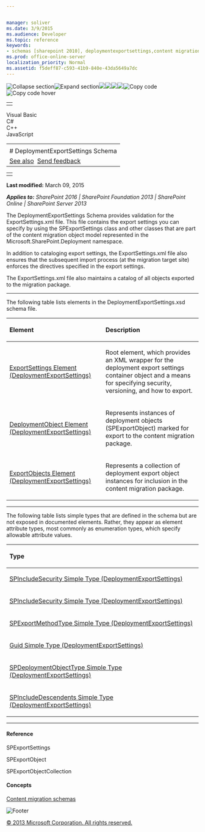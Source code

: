 ```yaml
---


manager: soliver
ms.date: 3/9/2015
ms.audience: Developer
ms.topic: reference
keywords:
- schemas [sharepoint 2010], deploymentexportsettings,content migration [SharePoint 2010],content migration schema
ms.prod: office-online-server
localization_priority: Normal
ms.assetid: f5deff87-c593-41b9-840e-43da5649a7dc
---
```


![Collapse
section](../icons/collapse_all.gif "Collapse section")![Expand
section](../icons/expand_all.gif "Expand section")![](../icons/collapse_all.gif)![](../icons/expand_all.gif)![](../icons/dropdown.gif)![](../icons/dropdownHover.gif)![Copy
code](../icons/copycode.gif "Copy code")![Copy code
hover](../icons/copycodeHighlight.gif "Copy code hover")
<table>
<tbody>
<tr class="odd">
<td align="left"></td>
</tr>
</tbody>
</table>

Visual Basic  
C\#  
C++  
JavaScript  

<table>
<tbody>
<tr class="odd">
<td align="left"><span id="runningHeaderText"></span></td>
</tr>
<tr class="even">
<td align="left"># DeploymentExportSettings Schema</td>
</tr>
<tr class="odd">
<td align="left"><a href="#seeAlsoToggle">See also</a>  <span id="headfeedbackarea" class="feedbackhead"><a href="javascript:SubmitFeedback(&#39;docthis@Microsoft.com&#39;,&#39;&#39;,&#39;&#39;,&#39;&#39;,&#39;1.0.18082.1225&#39;,&#39;%0\dThank%20you%20for%20your%20feedback.%20The%20developer%20writing%20teams%20use%20your%20feedback%20to%20improve%20documentation.%20While%20we%20are%20reviewing%20your%20feedback,%20we%20may%20send%20you%20e-mail%20to%20ask%20for%20clarification%20or%20feedback%20on%20a%20solution.%20We%20do%20not%20use%20your%20e-mail%20address%20for%20any%20other%20purpose%20and%20we%20delete%20it%20after%20we%20finish%20our%20review.%0\AFor%20further%20information%20about%20the%20privacy%20policies%20of%20Microsoft,%20please%20see%20http://privacy.microsoft.com/en-us/default.aspx.%0\A%0\d&#39;,&#39;Customer%20feedback&#39;);">Send feedback</a></span></td>
</tr>
</tbody>
</table>

<table>
<colgroup>
<col width="100%" />
</colgroup>
<tbody>
<tr class="odd">
<td align="left"></td>
</tr>
</tbody>
</table>

**Last modified:** March 09, 2015

***Applies to:** SharePoint 2016 | SharePoint Foundation 2013 |
SharePoint Online | SharePoint Server 2013*

The DeploymentExportSettings Schema provides validation for the
ExportSettings.xml file. This file contains the export settings you can
specify by using the <span sdata="cer"
target="T:Microsoft.SharePoint.Deployment.SPExportSettings"><span
class="nolink">SPExportSettings</span></span> class and other classes
that are part of the content migration object model represented in the
<span sdata="cer" target="N:Microsoft.SharePoint.Deployment"><span
class="nolink">Microsoft.SharePoint.Deployment</span></span> namespace.

In addition to cataloging export settings, the ExportSettings.xml file
also ensures that the subsequent import process (at the migration target
site) enforces the directives specified in the export settings.

The ExportSettings.xml file also maintains a catalog of all objects
exported to the migration package.


-----------------------------------------------------------------------------------------------------------------------------------------------------------------------------------------------------------------------------

The following table lists elements in the DeploymentExportSettings.xsd
schema file.

<table>
<colgroup>
<col width="50%" />
<col width="50%" />
</colgroup>
<thead>
<tr class="header">
<th align="left"><p>Element</p></th>
<th align="left"><p>Description</p></th>
</tr>
</thead>
<tbody>
<tr class="odd">
<td align="left"><p><span sdata="link"><a href="exportsettings-element-deploymentexportsettings.htm">ExportSettings Element (DeploymentExportSettings)</a></span></p></td>
<td align="left"><p>Root element, which provides an XML wrapper for the deployment export settings container object and a means for specifying security, versioning, and how to export.</p></td>
</tr>
<tr class="even">
<td align="left"><p><span sdata="link"><a href="deploymentobject-element-deploymentexportsettings.htm">DeploymentObject Element (DeploymentExportSettings)</a></span></p></td>
<td align="left"><p>Represents instances of deployment objects (<span sdata="cer" target="T:Microsoft.SharePoint.Deployment.SPExportObject"><span class="nolink">SPExportObject</span></span>) marked for export to the content migration package.</p></td>
</tr>
<tr class="odd">
<td align="left"><p><span sdata="link"><a href="exportobjects-element-deploymentexportsettings.htm">ExportObjects Element (DeploymentExportSettings)</a></span></p></td>
<td align="left"><p>Represents a collection of deployment export object instances for inclusion in the content migration package.</p></td>
</tr>
</tbody>
</table>


---------------------------------------------------------------------------------------------------------------------------------------------------------------------------------------------------------------------

The following table lists simple types that are defined in the schema
but are not exposed in documented elements. Rather, they appear as
element attribute types, most commonly as enumeration types, which
specify allowable attribute values.

<table>
<colgroup>
<col width="100%" />
</colgroup>
<thead>
<tr class="header">
<th align="left"><p>Type</p></th>
</tr>
</thead>
<tbody>
<tr class="odd">
<td align="left"><p><span sdata="link"><a href="spincludesecurity-simple-type-deploymentexportsettings.htm">SPIncludeSecurity Simple Type (DeploymentExportSettings)</a></span></p></td>
</tr>
<tr class="even">
<td align="left"><p><span sdata="link"><a href="spincludesecurity-simple-type-deploymentexportsettings.htm">SPIncludeSecurity Simple Type (DeploymentExportSettings)</a></span></p></td>
</tr>
<tr class="odd">
<td align="left"><p><span sdata="link"><a href="spexportmethodtype-simple-type-deploymentexportsettings.htm">SPExportMethodType Simple Type (DeploymentExportSettings)</a></span></p></td>
</tr>
<tr class="even">
<td align="left"><p><span sdata="link"><a href="guid-simple-type-deploymentexportsettings.htm">Guid Simple Type (DeploymentExportSettings)</a></span></p></td>
</tr>
<tr class="odd">
<td align="left"><p><span sdata="link"><a href="spdeploymentobjecttype-simple-type-deploymentexportsettings.htm">SPDeploymentObjectType Simple Type (DeploymentExportSettings)</a></span></p></td>
</tr>
<tr class="even">
<td align="left"><p><span sdata="link"><a href="spincludedescendents-simple-type-deploymentexportsettings.htm">SPIncludeDescendents Simple Type (DeploymentExportSettings)</a></span></p></td>
</tr>
</tbody>
</table>


-------------------------------------------------------------------------------------------------------------------------------------------------------------------------------------------

#### Reference

<span sdata="cer"
target="T:Microsoft.SharePoint.Deployment.SPExportSettings"><span
class="nolink">SPExportSettings</span></span>

<span sdata="cer"
target="T:Microsoft.SharePoint.Deployment.SPExportObject"><span
class="nolink">SPExportObject</span></span>

<span sdata="cer"
target="T:Microsoft.SharePoint.Deployment.SPExportObjectCollection"><span
class="nolink">SPExportObjectCollection</span></span>

#### Concepts

<span sdata="link">[Content migration
schemas](content-migration-schemas.htm)</span>

![Footer](../icons/footer.gif "Footer")

[© 2013 Microsoft Corporation. All rights
reserved.](office-2013-documentation-copyright-notice.htm)



